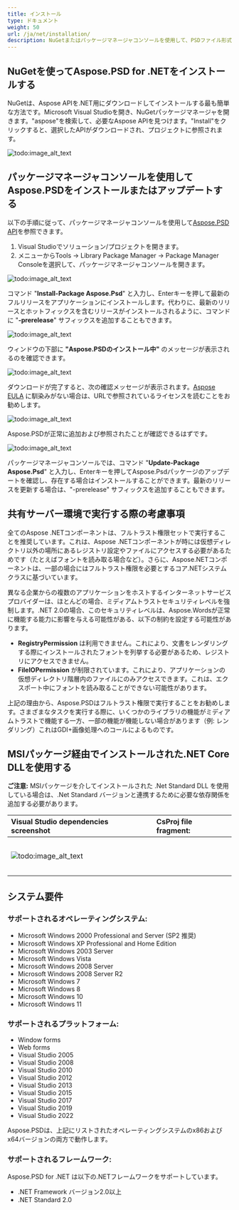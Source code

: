 ```yaml
---
title: インストール
type: ドキュメント
weight: 50
url: /ja/net/installation/
description: NuGetまたはパッケージマネージャコンソールを使用して、PSDファイル形式ライブラリをインストールします。 
---
```


## **NuGetを使ってAspose.PSD for .NETをインストールする**
NuGetは、Aspose APIを.NET用にダウンロードしてインストールする最も簡単な方法です。Microsoft Visual Studioを開き、NuGetパッケージマネージャを開きます。"aspose"を検索して、必要なAspose APIを見つけます。"Install"をクリックすると、選択したAPIがダウンロードされ、プロジェクトに参照されます。

![todo:image_alt_text](installation_1.png)

## **パッケージマネージャコンソールを使用してAspose.PSDをインストールまたはアップデートする**
以下の手順に従って、パッケージマネージャコンソールを使用して[Aspose.PSD API](https://www.nuget.org/packages/Aspose.psd/)を参照できます。

1. Visual Studioでソリューション/プロジェクトを開きます。
1. メニューからTools -> Library Package Manager -> Package Manager Consoleを選択して、パッケージマネージャコンソールを開きます。

![todo:image_alt_text](installation_2.png)

コマンド "**Install-Package Aspose.Psd**" と入力し、Enterキーを押して最新のフルリリースをアプリケーションにインストールします。代わりに、最新のリリースとホットフィックスを含むリリースがインストールされるように、コマンドに "**-prerelease**" サフィックスを追加することもできます。

![todo:image_alt_text](installation_3.png)

ウィンドウの下部に **"Aspose.PSDのインストール中"** のメッセージが表示されるのを確認できます。

![todo:image_alt_text](installation_4.png)

ダウンロードが完了すると、次の確認メッセージが表示されます。[Aspose EULA](https://company.aspose.com/legal/eula) に馴染みがない場合は、URLで参照されているライセンスを読むことをお勧めします。

![todo:image_alt_text](installation_5.png)

Aspose.PSDが正常に追加および参照されたことが確認できるはずです。

![todo:image_alt_text](installation_6.png)

パッケージマネージャコンソールでは、コマンド "**Update-Package Aspose.Psd**" と入力し、Enterキーを押してAspose.Psdパッケージのアップデートを確認し、存在する場合はインストールすることができます。最新のリリースを更新する場合は、"-prerelease" サフィックスを追加することもできます。

## **共有サーバー環境で実行する際の考慮事項**
全てのAspose .NETコンポーネントは、フルトラスト権限セットで実行することを推奨しています。これは、Aspose .NETコンポーネントが時には仮想ディレクトリ以外の場所にあるレジストリ設定やファイルにアクセスする必要があるためです（たとえばフォントを読み取る場合など）。さらに、Aspose.NETコンポーネントは、一部の場合にはフルトラスト権限を必要とするコア.NETシステムクラスに基づいています。

異なる企業からの複数のアプリケーションをホストするインターネットサービスプロバイダーは、ほとんどの場合、ミディアムトラストセキュリティレベルを強制します。.NET 2.0の場合、このセキュリティレベルは、Aspose.Wordsが正常に機能する能力に影響を与える可能性がある、以下の制約を設定する可能性があります。

- **RegistryPermission** は利用できません。これにより、文書をレンダリングする際にインストールされたフォントを列挙する必要があるため、レジストリにアクセスできません。
- **FileIOPermission** が制限されています。これにより、アプリケーションの仮想ディレクトリ階層内のファイルにのみアクセスできます。これは、エクスポート中にフォントを読み取ることができない可能性があります。

上記の理由から、Aspose.PSDはフルトラスト権限で実行することをお勧めします。さまざまなタスクを実行する際に、いくつかのライブラリの機能がミディアムトラストで機能する一方、一部の機能が機能しない場合があります（例: レンダリング）これはGDI+画像処理へのコールによるものです。
 
## **MSIパッケージ経由でインストールされた.NET Core DLLを使用する**
**ご注意:** MSIパッケージを介してインストールされた .Net Standard DLL を使用している場合は、.Net Standard バージョンと連携するために必要な依存関係を追加する必要があります。

|**Visual Studio dependencies screenshot**|**CsProj file fragment:**|
| :- | :- |
|![todo:image_alt_text](installation_7.png)|<ItemGroup><p></p><p>`    `<PackageReference Include="System.Drawing.Common" Version="4.5.1" /></p><p>`    `<PackageReference Include="System.Text.Encoding.CodePages" Version="4.5.0" /></p><p></p></ItemGroup>|
## **システム要件**
### **サポートされるオペレーティングシステム:**
- Microsoft Windows 2000 Professional and Server (SP2 推奨)
- Microsoft Windows XP Professional and Home Edition
- Microsoft Windows 2003 Server
- Microsoft Windows Vista
- Microsoft Windows 2008 Server
- Microsoft Windows 2008 Server R2
- Microsoft Windows 7
- Microsoft Windows 8
- Microsoft Windows 10
- Microsoft Windows 11
### **サポートされるプラットフォーム:**
- Window forms
- Web forms
- Visual Studio 2005
- Visual Studio 2008
- Visual Studio 2010
- Visual Studio 2012
- Visual Studio 2013
- Visual Studio 2015
- Visual Studio 2017
- Visual Studio 2019
- Visual Studio 2022

Aspose.PSDは、上記にリストされたオペレーティングシステムのx86およびx64バージョンの両方で動作します。
### **サポートされるフレームワーク:**
Aspose.PSD for .NET は以下の.NETフレームワークをサポートしています。

- .NET Framework バージョン2.0以上
- .NET Standard 2.0
